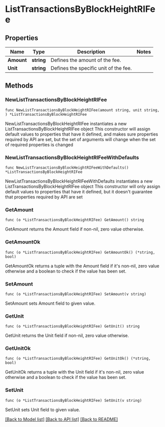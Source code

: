 # ListTransactionsByBlockHeightRIFee

## Properties

Name | Type | Description | Notes
------------ | ------------- | ------------- | -------------
**Amount** | **string** | Defines the amount of the fee. | 
**Unit** | **string** | Defines the specific unit of the fee. | 

## Methods

### NewListTransactionsByBlockHeightRIFee

`func NewListTransactionsByBlockHeightRIFee(amount string, unit string, ) *ListTransactionsByBlockHeightRIFee`

NewListTransactionsByBlockHeightRIFee instantiates a new ListTransactionsByBlockHeightRIFee object
This constructor will assign default values to properties that have it defined,
and makes sure properties required by API are set, but the set of arguments
will change when the set of required properties is changed

### NewListTransactionsByBlockHeightRIFeeWithDefaults

`func NewListTransactionsByBlockHeightRIFeeWithDefaults() *ListTransactionsByBlockHeightRIFee`

NewListTransactionsByBlockHeightRIFeeWithDefaults instantiates a new ListTransactionsByBlockHeightRIFee object
This constructor will only assign default values to properties that have it defined,
but it doesn't guarantee that properties required by API are set

### GetAmount

`func (o *ListTransactionsByBlockHeightRIFee) GetAmount() string`

GetAmount returns the Amount field if non-nil, zero value otherwise.

### GetAmountOk

`func (o *ListTransactionsByBlockHeightRIFee) GetAmountOk() (*string, bool)`

GetAmountOk returns a tuple with the Amount field if it's non-nil, zero value otherwise
and a boolean to check if the value has been set.

### SetAmount

`func (o *ListTransactionsByBlockHeightRIFee) SetAmount(v string)`

SetAmount sets Amount field to given value.


### GetUnit

`func (o *ListTransactionsByBlockHeightRIFee) GetUnit() string`

GetUnit returns the Unit field if non-nil, zero value otherwise.

### GetUnitOk

`func (o *ListTransactionsByBlockHeightRIFee) GetUnitOk() (*string, bool)`

GetUnitOk returns a tuple with the Unit field if it's non-nil, zero value otherwise
and a boolean to check if the value has been set.

### SetUnit

`func (o *ListTransactionsByBlockHeightRIFee) SetUnit(v string)`

SetUnit sets Unit field to given value.



[[Back to Model list]](../README.md#documentation-for-models) [[Back to API list]](../README.md#documentation-for-api-endpoints) [[Back to README]](../README.md)



